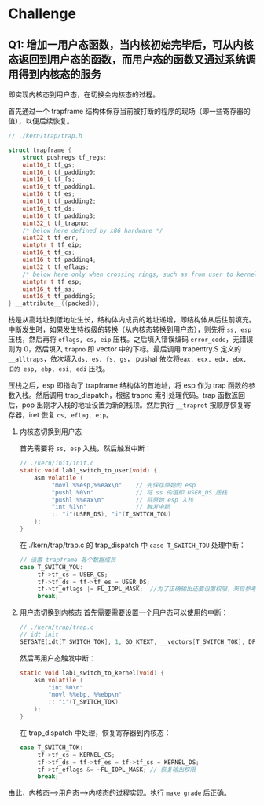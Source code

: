 # Challenge

## Q1: 增加一用户态函数，当内核初始完毕后，可从内核态返回到用户态的函数，而用户态的函数又通过系统调用得到内核态的服务

即实现内核态到用户态，在切换会内核态的过程。

首先通过一个 trapframe 结构体保存当前被打断的程序的现场（即一些寄存器的值），以便后续恢复。

```C
// ./kern/trap/trap.h

struct trapframe {
    struct pushregs tf_regs;
    uint16_t tf_gs;
    uint16_t tf_padding0;
    uint16_t tf_fs;
    uint16_t tf_padding1;
    uint16_t tf_es;
    uint16_t tf_padding2;
    uint16_t tf_ds;
    uint16_t tf_padding3;
    uint32_t tf_trapno;
    /* below here defined by x86 hardware */
    uint32_t tf_err;
    uintptr_t tf_eip;
    uint16_t tf_cs;
    uint16_t tf_padding4;
    uint32_t tf_eflags;
    /* below here only when crossing rings, such as from user to kernel */
    uintptr_t tf_esp;
    uint16_t tf_ss;
    uint16_t tf_padding5;
} __attribute__((packed));
```

栈是从高地址到低地址生长，结构体内成员的地址递增，即结构体从后往前填充。中断发生时，如果发生特权级的转换（从内核态转换到用户态），则先将 `ss, esp` 压栈，然后再将 `eflags, cs, eip` 压栈。之后填入错误编码 `error_code`，无错误则为 0，然后填入 `trapno` 即 vector 中的下标。最后调用 trapentry.S 定义的 `__alltraps`，依次填入`ds, es, fs, gs`， pushal 依次将`eax, ecx, edx, ebx, 旧的 esp, ebp, esi, edi` 压栈。

压栈之后，esp 即指向了 trapframe 结构体的首地址，将 esp 作为 trap 函数的参数入栈。然后调用 trap_dispatch，根据 trapno 索引处理代码。trap 函数返回后，pop 出刚才入栈的地址设置为新的栈顶。然后执行 `__trapret` 按顺序恢复寄存器，iret 恢复 `cs, eflag, eip`。

1. 内核态切换到用户态

   首先需要将 `ss, esp` 入栈，然后触发中断：

   ```C
   // ./kern/init/init.c
   static void lab1_switch_to_user(void) {
       asm volatile (
            "movl %%esp,%%eax\n"    // 先保存原始的 esp
            "pushl %0\n"            // 将 ss 的值即 USER_DS 压栈
            "pushl %%eax\n"         // 将原始 esp 入栈
            "int %1\n"              // 触发中断
            :: "i"(USER_DS), "i"(T_SWITCH_TOU)
       );
   }
   ```

   在 ./kern/trap/trap.c 的 trap_dispatch 中 `case T_SWITCH_TOU` 处理中断：

   ```C
   // 设置 trapframe 各个数据成员
   case T_SWITCH_YOU:
        tf->tf_cs = USER_CS;
        tf->tf_ds = tf->tf_es = USER_DS;
        tf->tf_eflags |= FL_IOPL_MASK;  //为了正确输出还要设置权限，来自参考答案
        break;
   ```

2. 用户态切换到内核态
   首先需要需要设置一个用户态可以使用的中断：

   ```C
   // ./kern/trap/trap.c
   // idt_init
   SETGATE(idt[T_SWITCH_TOK], 1, GD_KTEXT, __vectors[T_SWITCH_TOK], DPL_USER);
   ```

   然后再用户态触发中断：

   ```C
   static void lab1_switch_to_kernel(void) {
       asm volatile (
           "int %0\n"
           "movl %%ebp, %%ebp\n"
           :: "i"(T_SWITCH_TOK)
       );
   }
   ```

   在 trap_dispatch 中处理，恢复寄存器到内核态：

   ```C
   case T_SWITCH_TOK:
        tf->tf_cs = KERNEL_CS;
        tf->tf_ds = tf->tf_es = tf->tf_ss = KERNEL_DS;
        tf->tf_eflags &= ~FL_IOPL_MASK; // 恢复输出权限
        break;
   ```

由此，内核态-->用户态-->内核态的过程实现。执行 `make grade` 后正确。
